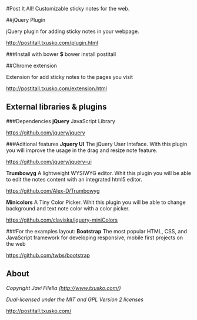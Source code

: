 #Post It All!
Customizable sticky notes for the web. 

##jQuery Plugin

jQuery plugin for adding sticky notes in your webpage.

http://postitall.txusko.com/plugin.html

###Install with bower
**$** bower install postitall

##Chrome extension

Extension for add sticky notes to the pages you visit

http://postitall.txusko.com/extension.html

## External libraries & plugins

###Dependencies
**jQuery** JavaScript Library

https://github.com/jquery/jquery

###Aditional features
**Jquery UI** The jQuery User Inteface. With this plugin you will improve the usage in the drag and resize note feature.

https://github.com/jquery/jquery-ui

**Trumbowyg** A lightweight WYSIWYG editor. Whit this plugin you will be able to edit the notes content with an integrated html5 editor.

https://github.com/Alex-D/Trumbowyg

**Minicolors** A Tiny Color Picker. Whit this plugin you will be able to change background and text note color with a color picker.

https://github.com/claviska/jquery-miniColors

###For the examples layout:
**Bootstrap** The most popular HTML, CSS, and JavaScript framework for developing responsive, mobile first projects on the web

https://github.com/twbs/bootstrap

## About

_Copyright Javi Filella (http://www.txusko.com/)_

_Dual-licensed under the MIT and GPL Version 2 licenses_

http://postitall.txusko.com/
